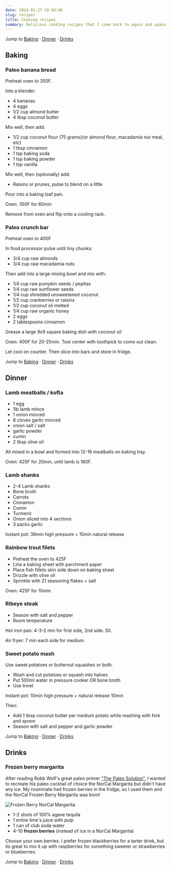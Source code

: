 ```yaml
---
date: 2014-01-27 19:50:00
slug: recipes
title: Cooking recipes
summary: Delicious cooking recipes that I come back to again and again
---
```


Jump to [Baking](#baking) · [Dinner](#dinner) · [Drinks](#drinks)

## Baking

### Paleo banana bread

Preheat oven to 350F.

Into a blender:

- 4 bananas
- 4 eggs
- 1/2 cup almond butter
- 4 tbsp coconut butter

Mix well, then add:

- 1/2 cup coconut flour (75 grams)(or almond flour, macadamia nut meal, etc)
- 1 tbsp cinnamon
- 1 tsp baking soda
- 1 tsp baking powder
- 1 tsp vanilla

Mix well, then (optionally) add:

- Raisins or prunes, pulse to blend on a little

Pour into a baking loaf pan.

Oven: 350F for 60min

Remove from oven and flip onto a cooling rack.

### Paleo crunch bar

Preheat oven to 400F

In food processor pulse until tiny chunks:

- 3/4 cup raw almonds
- 3/4 cup raw macadamia nuts

Then add into a large mixing bowl and mix with:

- 1/4 cup raw pumpkin seeds / pepitas
- 1/4 cup raw sunflower seeds
- 1/4 cup shredded unsweetened coconut
- 1/2 cup cranberries or raisins
- 1/2 cup coconut oil melted
- 1/4 cup raw organic honey
- 2 eggs
- 2 tablespoons cinnamon

Grease a large 9x9 square baking dish with coconut oil

Oven: 400F for 20-25min. Test center with toothpick to come out clean.

Let cool on counter. Then slice into bars and store in fridge.

Jump to [Baking](#baking) · [Dinner](#dinner) · [Drinks](#drinks)

## Dinner

### Lamb meatballs / kofta

- 1 egg
- 1lb lamb mince
- 1 onion minced
- 8 cloves garlic minced
- onion salt / salt
- garlic powder
- cumin
- 2 tbsp olive oil

All mixed in a bowl and formed into 12-16 meatballs on baking tray.

Oven: 425F for 20min, until lamb is 160F.

### Lamb shanks

- 2-4 Lamb shanks
- Bone broth
- Carrots
- Cinnamon
- Cumin
- Turmeric
- Onion sliced into 4 sections
- 3 packs garlic

Instant pot: 36min high pressure + 15min natural release

### Rainbow trout filets

- Preheat the oven to 425F
- Line a baking sheet with parchment paper
- Place fish fillets skin side down on baking sheet
- Drizzle with olive oil
- Sprinkle with 21 seasoning flakes + salt

Oven: 425F for 10min

### Ribeye steak

- Season with salt and pepper
- Room temperature

Hot iron pan: 4-3-2 min for first side, 2nd side. Sit.

Air fryer: 7 min each side for medium.

### Sweet potato mash

Use sweet potatoes or butternut squashes or both.

- Wash and cut potatoes or squash into halves
- Put 500ml water in pressure cooker OR bone broth
- Use trivet

Instant pot: 10min high pressure + natural release 10min

Then:

- Add 1 tbsp coconut butter per medium potato while mashing with fork and spoon
- Season with salt and pepper and garlic powder

Jump to [Baking](#baking) · [Dinner](#dinner) · [Drinks](#drinks)

## Drinks

### Frozen berry margarita

After reading Robb Wolf's great paleo primer
["The Paleo Solution"](http://robbwolf.com/shop/products/the-paleo-solution-the-original-human-diet/),
I wanted to recreate his paleo cocktail of choice the NorCal Margarita but
didn't have any ice. My roommate had frozen berries in the fridge, so I used
them and the NorCal Frozen Berry Margarita was born!

![Frozen Berry NorCal Margarita](/img/posts/berry-norcal-1.jpg)

- 1-2 shots of 100% agave tequila
- 1 entire lime's juice with pulp
- 1 can of club soda water
- 4-10 **frozen berries** (instead of ice in a NorCal Margarita)

Choose your own berries. I prefer frozen blackberries for a tarter drink, but
its great to mix it up with raspberries for something sweeter or strawberries
or blueberries.

Jump to [Baking](#baking) · [Dinner](#dinner) · [Drinks](#drinks)
